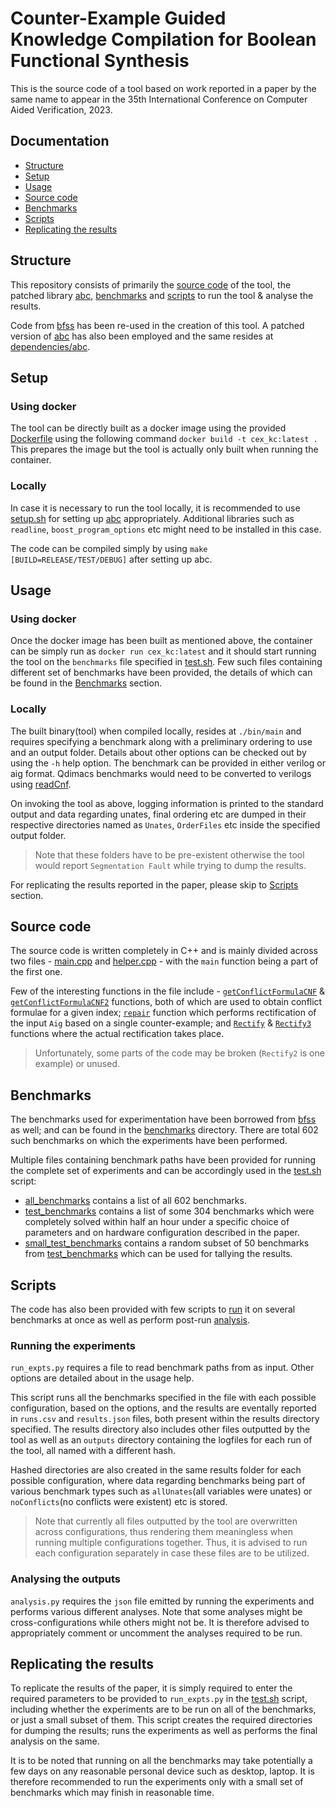# Counter-Example Guided Knowledge Compilation for Boolean Functional Synthesis

This is the source code of a tool based on work reported in a paper by the same name to appear in the 35th International Conference on Computer Aided Verification, 2023.


## Documentation
- [Structure](#structure)
- [Setup](#setup)
- [Usage](#usage)
- [Source code](#source-code)
- [Benchmarks](#benchmarks)
- [Scripts](#scripts)
- [Replicating the results](#replicating-the-results)

## Structure
This repository consists of primarily the [source code](#source-code) of the tool, the patched library [abc](dependencies/abc), [benchmarks](#benchmarks) and [scripts](#scripts) to run the tool & analyse the results.

Code from [bfss](https://github.com/BooleanFunctionalSynthesis/bfss) has been re-used in the creation of this tool. A patched version of [abc](https://github.com/jsahil730/abc) has also been employed and the same resides at [dependencies/abc](dependencies/abc). 


## Setup

### Using docker

The tool can be directly built as a docker image using the provided [Dockerfile](Dockerfile) using the following command `docker build -t cex_kc:latest .` This prepares the image but the tool is actually only built when running the container.

### Locally

In case it is necessary to run the tool locally, it is recommended to use [setup.sh](setup.sh) for setting up [abc](dependencies/abc) appropriately. Additional libraries such as `readline`, `boost_program_options` etc might need to be installed in this case.

The code can be compiled simply by using `make [BUILD=RELEASE/TEST/DEBUG]` after setting up abc.


## Usage

### Using docker

Once the docker image has been built as mentioned above, the container can be simply run as `docker run cex_kc:latest` and it should start running the tool on the `benchmarks` file specified in [test.sh](test.sh). Few such files containing different set of benchmarks have been provided, the details of which can be found in the [Benchmarks](#benchmarks) section.

### Locally

The built binary(tool) when compiled locally, resides at `./bin/main` and requires specifying a benchmark along with a preliminary ordering to use and an output folder. Details about other options can be checked out by using the `-h` help option. The benchmark can be provided in either verilog or aig format. Qdimacs benchmarks would need to be converted to verilogs using [readCnf](src/readCnf.cpp).

On invoking the tool as above, logging information is printed to the standard output and data regarding unates, final ordering etc are dumped in their respective directories named as `Unates`, `OrderFiles` etc inside the specified output folder. 

> Note that these folders have to be pre-existent otherwise the tool would report `Segmentation Fault` while trying to dump the results.


For replicating the results reported in the paper, please skip to [Scripts](#scripts) section.

## Source code

The source code is written completely in C++ and is mainly divided across two files - [main.cpp](src/main.cpp) and [helper.cpp](src/helper.cpp) - with the `main` function being a part of the first one. 

Few of the interesting functions in the file include - [`getConflictFormulaCNF`](src/helper.cpp#L3138) & [`getConflictFormulaCNF2`](src/helper.cpp#L3211) functions, both of which are used to obtain conflict formulae for a given index; [`repair`](src/helper.cpp#L2778) function which performs rectification of the input `Aig` based on a single counter-example; and [`Rectify`](src/helper.cpp#L2434) & [`Rectify3`](src/helper.cpp#L2642) functions where the actual rectification takes place.

> Unfortunately, some parts of the code may be broken (`Rectify2` is one example) or unused.


## Benchmarks

The benchmarks used for experimentation have been borrowed from [bfss](https://github.com/BooleanFunctionalSynthesis/bfss/tree/master/benchmarks) as well; and can be found in the [benchmarks](benchmarks) directory.
There are total 602 such benchmarks on which the experiments have been performed.  

Multiple files containing benchmark paths have been provided for running the complete set of experiments and can be accordingly used in the [test.sh](test.sh) script:
- [all_benchmarks](all_benchmarks) contains a list of all 602 benchmarks.
- [test_benchmarks](test_benchmarks) contains a list of some 304 benchmarks which were completely solved within half an hour under a specific choice of parameters and on hardware configuration described in the paper.
- [small_test_benchmarks](small_test_benchmarks) contains a random subset of 50 benchmarks from [test_benchmarks](test_benchmarks) which can be used for tallying the results.


## Scripts

The code has also been provided with few scripts to [run](run_expts.py) it on several benchmarks at once as well as perform post-run [analysis](analysis.py).

### Running the experiments

`run_expts.py` requires a file to read benchmark paths from as input. Other options are detailed about in the usage help. 

This script runs all the benchmarks specified in the file with each possible configuration, based on the options, and the results are eventally reported in `runs.csv` and `results.json` files, both present within the results directory specified. The results directory also includes other files outputted by the tool as well as an `outputs` directory containing the logfiles for each run of the tool, all named with a different hash.

Hashed directories are also created in the same results folder for each possible configuration, where data regarding benchmarks being part of various benchmark types such as `allUnates`(all variables were unates) or `noConflicts`(no conflicts were existent) etc is stored.

> Note that currently all files outputted by the tool are overwritten across configurations, thus rendering them meaningless when running multiple configurations together. Thus, it is advised to run each configuration separately in case these files are to be utilized.

### Analysing the outputs

`analysis.py` requires the `json` file emitted by running the experiments and performs various different analyses. Note that some analyses might be cross-configurations while others might not be. It is therefore advised to appropriately comment or uncomment the analyses required to be run.

## Replicating the results 

To replicate the results of the paper, it is simply required to enter the required parameters to be provided to `run_expts.py` in the [test.sh](test.sh) script, including whether the experiments are to be run on all of the benchmarks, or just a small subset of them. This script creates the required directories for dumping the results; runs the experiments as well as performs the final analysis on the same.

It is to be noted that running on all the benchmarks may take potentially a few days on any reasonable personal device such as desktop, laptop. It is therefore recommended to run the experiments only with a small set of benchmarks which may finish in reasonable time.

